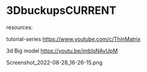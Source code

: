 # 3DbuckupsCURRENT

resources:

tutorial-series https://www.youtube.com/c/ThinMatrix

3d Big model https://youtu.be/imbIsNAvUpM

Screenshot_2022-08-28_16-26-15.png
